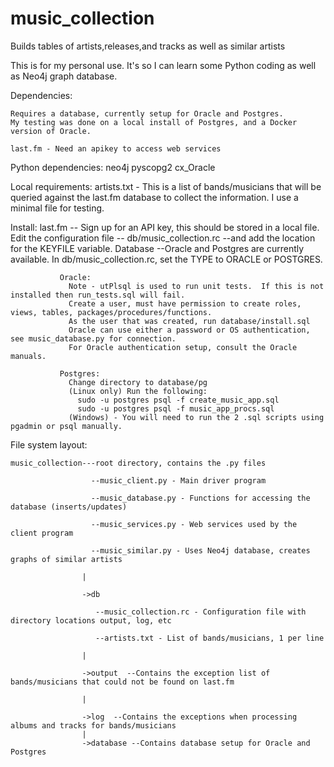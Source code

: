 # music_collection
Builds tables of artists,releases,and tracks as well as similar artists


This is for my personal use.  It's so I can learn some Python coding as well as Neo4j graph database.  

Dependencies:
    
    Requires a database, currently setup for Oracle and Postgres.  
    My testing was done on a local install of Postgres, and a Docker version of Oracle.
    
    last.fm - Need an apikey to access web services
    
Python dependencies:
    neo4j
    pyscopg2
    cx_Oracle   

Local requirements:
    artists.txt - This is a list of bands/musicians that will be queried against the last.fm database
                  to collect the information. I use a minimal file for testing.

Install:
    last.fm -- Sign up for an API key, this should be stored in a local file.  Edit the configuration 
               file -- db/music_collection.rc --and add the location for the KEYFILE variable.
    Database --Oracle and Postgres are currently available.  In db/music_collection.rc, set the TYPE to ORACLE or POSTGRES.

               Oracle:
                 Note - utPlsql is used to run unit tests.  If this is not installed then run_tests.sql will fail.
                 Create a user, must have permission to create roles, views, tables, packages/procedures/functions.
                 As the user that was created, run database/install.sql
                 Oracle can use either a password or OS authentication, see music_database.py for connection.  
                 For Oracle authentication setup, consult the Oracle manuals.

               Postgres:
                 Change directory to database/pg
                 (Linux only) Run the following:
                   sudo -u postgres psql -f create_music_app.sql
                   sudo -u postgres psql -f music_app_procs.sql
                 (Windows) - You will need to run the 2 .sql scripts using pgadmin or psql manually.
                 
File system layout:
    
    music_collection---root directory, contains the .py files

                      --music_client.py - Main driver program

                      --music_database.py - Functions for accessing the database (inserts/updates)

                      --music_services.py - Web services used by the client program
                     
                      --music_similar.py - Uses Neo4j database, creates graphs of similar artists

                    |
                    
                    ->db
                    
                       --music_collection.rc - Configuration file with directory locations output, log, etc
                       
                       --artists.txt - List of bands/musicians, 1 per line
                       
                    |
                    
                    ->output  --Contains the exception list of bands/musicians that could not be found on last.fm
                    
                    |
                    
                    ->log  --Contains the exceptions when processing albums and tracks for bands/musicians
                    |
                    ->database --Contains database setup for Oracle and Postgres
